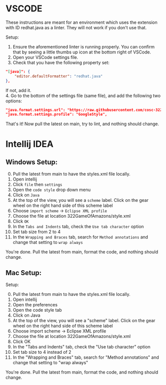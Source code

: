 # VSCODE

These instructions are meant for an environment which uses the extension with ID redhat.java as a linter. They will not work if you don't use that.

Setup:

1. Ensure the aforementioned linter is running properly. You can confirm that by seeing a little thumbs up icon at the bottom right of VSCode.
2. Open your VSCode settings file.
3. Check that you have the following property set:

```json
"[java]": {
    "editor.defaultFormatter": "redhat.java"
},
```

If not, add it.  
4. Go to the bottom of the settings file (same file), and add the following two options:

```json
"java.format.settings.url": "https://raw.githubusercontent.com/cosc-322-main-team/322GameOfAmazons/main/style.xml",
"java.format.settings.profile": "GoogleStyle",
```
That's it! Now pull the latest on main, try to lint, and nothing should change. 

# Intellij IDEA

## Windows Setup:  

0. Pull the latest from main to have the styles.xml file locally. 
1. Open intellij
2. Click `file` then `settings`
3. Open the `code style` drop down menu
4. Click on `Java`
5. At the top of the view, you will see a `scheme` label. Click on the gear wheel on the right hand side of this scheme label
6. Choose `import scheme` -> `Eclipse XML profile`
7. Choose the file at location 322GameOfAmazons/style.xml
8. Click `OK`
9. In the `Tabs and Indents` tab, check the `Use tab character` option
10. Set tab size from 2 to 4
11. In the `Wrapping and Braces` tab, search for `Method annotations` and change that setting to `wrap always`

You're done. Pull the latest from main, format the code, and nothing should change. 

## Mac Setup: 
Setup:

0. Pull the latest from main to have the styles.xml file locally.
1. Open intellij
2. Open the preferences
3. Open the code style tab
4. Click on Java
5. At the top of the view, you will see a "scheme" label. Click on the gear wheel on the right hand side of this scheme label
6. Choose import scheme -> Eclipse XML profile
7. Choose the file at location 322GameOfAmazons/style.xml
8. Click OK
9. In the "Tabs and Indents" tab, check the "Use tab character" option
10. Set tab size to 4 instead of 2
11. In the "Wrapping and Braces" tab, search for "Method annotations" and change that setting to "wrap always"

You're done. Pull the latest from main, format the code, and nothing should change.
